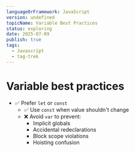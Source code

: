 ```yaml
---
languageOrFramework: JavaScript
version: undefined
topicName: Variable Best Practices
status: exploring
date: 2025-07-09
publish: true
tags:
  - Javascript
  - tag-trek
---
```


# Variable best practices
- ✅ Prefer `let` or `const`
    - ✅ Use `const` when value shouldn't change
    - ❌ Avoid `var` to prevent:
        - Implicit globals
        - Accidental redeclarations
        - Block scope violations
        - Hoisting confusion